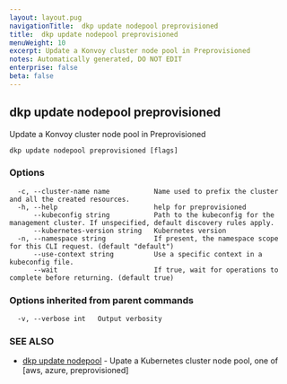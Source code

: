 ```yaml
---
layout: layout.pug
navigationTitle:  dkp update nodepool preprovisioned
title:  dkp update nodepool preprovisioned
menuWeight: 10
excerpt: Update a Konvoy cluster node pool in Preprovisioned
notes: Automatically generated, DO NOT EDIT
enterprise: false
beta: false
---
```

<!-- vale off -->
<!-- markdownlint-disable -->

## dkp update nodepool preprovisioned

Update a Konvoy cluster node pool in Preprovisioned

```
dkp update nodepool preprovisioned [flags]
```

### Options

```
  -c, --cluster-name name           Name used to prefix the cluster and all the created resources.
  -h, --help                        help for preprovisioned
      --kubeconfig string           Path to the kubeconfig for the management cluster. If unspecified, default discovery rules apply.
      --kubernetes-version string   Kubernetes version
  -n, --namespace string            If present, the namespace scope for this CLI request. (default "default")
      --use-context string          Use a specific context in a kubeconfig file.
      --wait                        If true, wait for operations to complete before returning. (default true)
```

### Options inherited from parent commands

```
  -v, --verbose int   Output verbosity
```

### SEE ALSO

* [dkp update nodepool](/dkp/kommander/2.2/cli/dkp/update/nodepool/)	 - Upate a Kubernetes cluster node pool, one of [aws, azure, preprovisioned]

